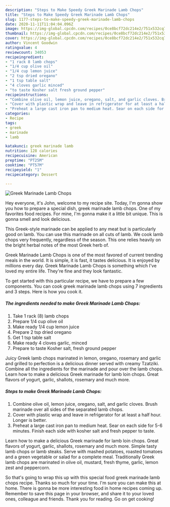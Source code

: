 ```yaml
---
description: "Steps to Make Speedy Greek Marinade Lamb Chops"
title: "Steps to Make Speedy Greek Marinade Lamb Chops"
slug: 1177-steps-to-make-speedy-greek-marinade-lamb-chops
date: 2020-11-11T11:04:04.096Z
image: https://img-global.cpcdn.com/recipes/0ce8bcf72dc214e2/751x532cq70/greek-marinade-lamb-chops-recipe-main-photo.jpg
thumbnail: https://img-global.cpcdn.com/recipes/0ce8bcf72dc214e2/751x532cq70/greek-marinade-lamb-chops-recipe-main-photo.jpg
cover: https://img-global.cpcdn.com/recipes/0ce8bcf72dc214e2/751x532cq70/greek-marinade-lamb-chops-recipe-main-photo.jpg
author: Vincent Goodwin
ratingvalue: 4
reviewcount: 34053
recipeingredient:
- "1 rack 8 lamb chops"
- "1/4 cup olive oil"
- "1/4 cup lemon juice"
- "2 tsp dried oregano"
- "1 tsp table salt"
- "4 cloves garlic minced"
- "to taste Kosher salt fresh ground pepper"
recipeinstructions:
- "Combine olive oil, lemon juice, oregano, salt, and garlic cloves. Brush marinade over all sides of the separated lamb chops."
- "Cover with plastic wrap and leave in refrigerator for at least a half hour. Longer is better."
- "Preheat a large cast iron pan to medium heat. Sear on each side for 5-6 minutes. Finish each side with kosher salt and fresh pepper to taste."
categories:
- Recipe
tags:
- greek
- marinade
- lamb

katakunci: greek marinade lamb 
nutrition: 128 calories
recipecuisine: American
preptime: "PT25M"
cooktime: "PT57M"
recipeyield: "1"
recipecategory: Dessert

---
```



![Greek Marinade Lamb Chops](https://img-global.cpcdn.com/recipes/0ce8bcf72dc214e2/751x532cq70/greek-marinade-lamb-chops-recipe-main-photo.jpg)

Hey everyone, it's John, welcome to my recipe site. Today, I'm gonna show you how to prepare a special dish, greek marinade lamb chops. One of my favorites food recipes. For mine, I'm gonna make it a little bit unique. This is gonna smell and look delicious.

This Greek-style marinade can be applied to any meat but is particularly good on lamb. You can use this marinade on all cuts of lamb. We cook lamb chops very frequently, regardless of the season. This one relies heavily on the bright herbal notes of the most Greek herb of.

Greek Marinade Lamb Chops is one of the most favored of current trending meals in the world. It is simple, it is fast, it tastes delicious. It is enjoyed by millions every day. Greek Marinade Lamb Chops is something which I've loved my entire life. They're fine and they look fantastic.


To get started with this particular recipe, we have to prepare a few components. You can cook greek marinade lamb chops using 7 ingredients and 3 steps. Here is how you cook it.

<!--inarticleads1-->

##### The ingredients needed to make Greek Marinade Lamb Chops:

1. Take 1 rack (8) lamb chops
1. Prepare 1/4 cup olive oil
1. Make ready 1/4 cup lemon juice
1. Prepare 2 tsp dried oregano
1. Get 1 tsp table salt
1. Make ready 4 cloves garlic, minced
1. Prepare to taste Kosher salt, fresh ground pepper


Juicy Greek lamb chops marinated in lemon, oregano, rosemary and garlic and grilled to perfection is a delicious dinner served with creamy Tzatziki. Combine all the ingredients for the marinade and pour over the lamb chops. Learn how to make a delicious Greek marinade for lamb loin chops. Great flavors of yogurt, garlic, shallots, rosemary and much more. 

<!--inarticleads2-->

##### Steps to make Greek Marinade Lamb Chops:

1. Combine olive oil, lemon juice, oregano, salt, and garlic cloves. Brush marinade over all sides of the separated lamb chops.
1. Cover with plastic wrap and leave in refrigerator for at least a half hour. Longer is better.
1. Preheat a large cast iron pan to medium heat. Sear on each side for 5-6 minutes. Finish each side with kosher salt and fresh pepper to taste.


Learn how to make a delicious Greek marinade for lamb loin chops. Great flavors of yogurt, garlic, shallots, rosemary and much more. Simple tasty lamb chops or lamb steaks. Serve with mashed potatoes, roasted tomatoes and a green vegetable or salad for a complete meal. Traditionally Greek lamb chops are marinated in olive oil, mustard, fresh thyme, garlic, lemon zest and peppercorn. 

So that's going to wrap this up with this special food greek marinade lamb chops recipe. Thanks so much for your time. I'm sure you can make this at home. There is gonna be more interesting food in home recipes coming up. Remember to save this page in your browser, and share it to your loved ones, colleague and friends. Thank you for reading. Go on get cooking!
